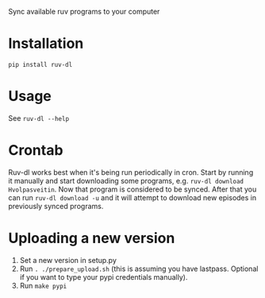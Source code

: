 Sync available ruv programs to your computer

# Installation

`pip install ruv-dl`

# Usage

See `ruv-dl --help`

# Crontab

Ruv-dl works best when it's being run periodically in cron. Start by running
it manually and start downloading some programs, e.g.
`ruv-dl download Hvolpasveitin`. Now that program is considered to be synced.
After that you can run `ruv-dl download -u` and it will attempt to download
new episodes in previously synced programs.

# Uploading a new version

1. Set a new version in setup.py
2. Run `. ./prepare_upload.sh` (this is assuming you have lastpass.
    Optional if you want to type your pypi credentials manually).
3. Run `make pypi`